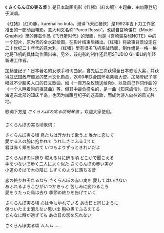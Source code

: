 

《 **さくらんぼの実る顷** 》是日本动画电影《红猪》（紅の豚）主题曲，由加藤登纪子演唱。

《红猪》（红の豚，kurenai no buta，港译飞天红猪侠）是1992年吉卜力工作室推出的一部动画电影。意大利文名称“Porco
Rosso”。改编自宫崎骏在《Model
Graphix》里的连载作品《飞行艇时代》的漫画，也是《宫崎骏杂想NOTE》中的一个短片，原为15的全水彩绘图，在影片结束后播出。《红猪》将故事背景设定在二十世纪二十年代的意大利。《红猪》里有很多飞机空战场面，制作组是一格一格地将飞机的具体动作画出来。另外，该电影的制作还启用STUDIO
GHIBLI的年轻新进工作者。

加藤登纪子：日本著名的女歌手和词曲家，曾先后三次获得全日本歌谣大奖，并获得过法国政府颁发的艺术文化勋章，2000年联合国环境亲善大使。加藤登纪子演唱过不少脍炙人口的日文歌曲，如《一百万朵玫瑰送给你》、以及自己作词作曲的《一个人睡着时的摇篮曲》等，但其中最负盛名的，是一曲《知床旅情》，日本北海道东北部的知床半岛，也因为加藤登纪子的这首歌，而成为游人向往的风光胜地。

歌词下方是 _さくらんぼの実る顷钢琴谱_ ，欢迎大家使用。

###  
さくらんぼの実る顷歌词：

さくらんぼ実る頃 鳥たちは浮かれて歌うよ 誰かに恋して  
愛する人の腕に抱かれて うれしさにふるえてた  
君は赤く頬を染めて いつもよりずっときれいだよ

さくらんぼの耳飾り 燃える耳に飾る頃 どこかで聞こえる  
手をつないで歩く二人によく似た さくらんぼの赤い実が  
小道のそばで木の陰に しずくのように落ちる音

恋の終りおそれるなら さくらんぼの赤い実を 愛してはいけない  
あふれるよろこびがいつかきっと 苦しみに変わるころ  
愛をうたった鳥は去り 季節の終りを告げていく

さくらんぼ実る頃 心は今もゆれている あの日と同じように  
傷ついたまま消えない思い出 胸の奥でふるえてる  
どんなに時が過ぎても あの日の恋を忘れない

さくらんぼ実る頃 ムムム……

  

